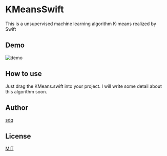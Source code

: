 # KMeansSwift

This is a unsupervised machine learning algorithm K-means realized by Swift

Demo
------
![demo](https://github.com/sdq/KMeansSwift/blob/master/demo.gif)

How to use
------
Just drag the KMeans.swift into your project.
I will write some detail about this algorithm soon.

Author
------
[sdq](http://shidanqing.net)


License
-------
[MIT](https://opensource.org/licenses/MIT)
